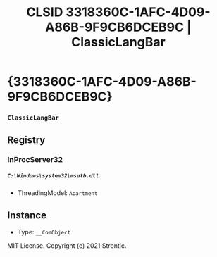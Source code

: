 ﻿---
title: "CLSID 3318360C-1AFC-4D09-A86B-9F9CB6DCEB9C | ClassicLangBar"
excerpt: What is COM-Object CLSID 3318360C-1AFC-4D09-A86B-9F9CB6DCEB9C?
---

# {3318360C-1AFC-4D09-A86B-9F9CB6DCEB9C}

### `ClassicLangBar`

## Registry


### InProcServer32

##### `C:\Windows\system32\msutb.dll`
* ThreadingModel: `Apartment`

## Instance

* Type: `__ComObject`

MIT License. Copyright (c) 2021 Strontic.


